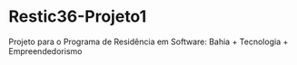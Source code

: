 # Restic36-Projeto1
Projeto para o Programa de Residência em Software: Bahia + Tecnologia + Empreendedorismo
